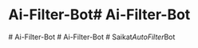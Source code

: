 # Ai-Filter-Bot#   A i - F i l t e r - B o t  
 #   A i - F i l t e r - B o t  
 #   A i - F i l t e r - B o t  
 #   S a i k a t _ A u t o F i l t e r _ B o t  
 